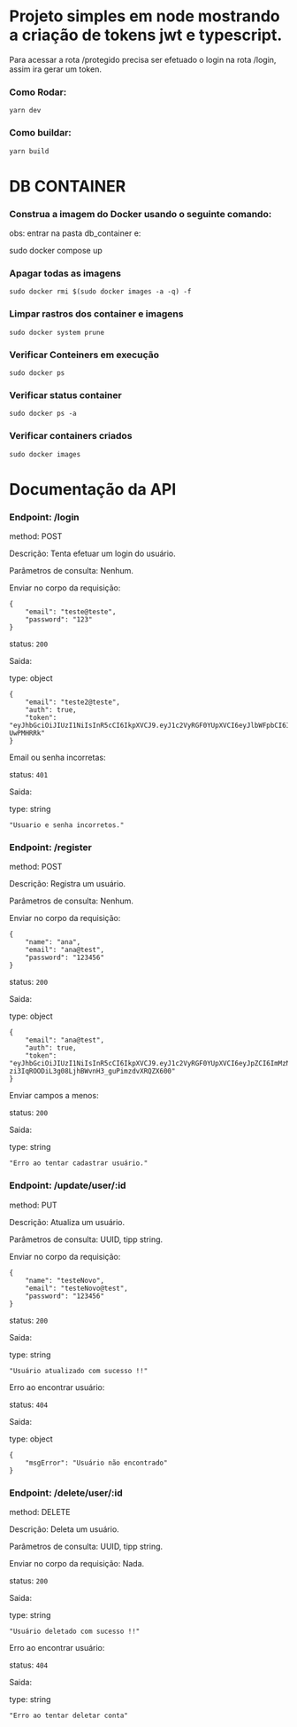 # Projeto simples em node mostrando a criação de tokens jwt e typescript.

Para acessar a rota /protegido precisa ser efetuado o login na rota /login, assim ira gerar um token.

### Como Rodar:

    yarn dev

### Como buildar:

    yarn build


# DB CONTAINER

### Construa a imagem do Docker usando o seguinte comando:

obs: entrar na pasta db_container e:

   sudo docker compose up

### Apagar todas as imagens

    sudo docker rmi $(sudo docker images -a -q) -f

### Limpar rastros dos container e imagens

    sudo docker system prune

### Verificar Conteiners em execução

    sudo docker ps

### Verificar status container

    sudo docker ps -a


### Verificar containers criados

    sudo docker images


# Documentação da API

###  Endpoint: /login

method: POST

Descrição: Tenta efetuar um login do usuário.

Parâmetros de consulta: Nenhum.

Enviar no corpo da requisição:
```
{
	"email": "teste@teste",
	"password": "123"
}
```

status: `200`

Saida:

type: object

```
{
	"email": "teste2@teste",
	"auth": true,
	"token": "eyJhbGciOiJIUzI1NiIsInR5cCI6IkpXVCJ9.eyJ1c2VyRGF0YUpXVCI6eyJlbWFpbCI6InRlc3RlMkB0ZXN0ZSIsInBhc3N3b3JkIjoiJDJiJDEwJEt1ZEpoZTM0VnFQcU5mT0JucTRxR09QNHBOVWhoWm1oY3YxRXhaZzJoSS4yZzZkSU5lYVVTIn0sImlhdCI6MTY4MDk5NTgxMiwiZXhwIjoxNjgwOTk3NjEyfQ.tpWBzbNbtKUeuk9o0seqfOIz3swG1_xW8m-UwPMHRRk"
}
```


Email ou senha incorretas:

status: `401`

Saida:

type: string
```
"Usuario e senha incorretos."
```

###  Endpoint: /register

method: POST

Descrição: Registra um usuário.

Parâmetros de consulta: Nenhum.

Enviar no corpo da requisição:
```
{
	"name": "ana",
	"email": "ana@test",
	"password": "123456"
}
```

status: `200`

Saida:

type: object

```
{
	"email": "ana@test",
	"auth": true,
	"token": "eyJhbGciOiJIUzI1NiIsInR5cCI6IkpXVCJ9.eyJ1c2VyRGF0YUpXVCI6eyJpZCI6ImMzNWRkOGQ1LTMwZDQtNGI0NS04ODQ2LTQwODM4MWFiNmVmNCIsIm5hbWUiOiJhbmEiLCJlbWFpbCI6ImFuYUB0ZXN0In0sImlhdCI6MTY4MDk5ODk0NCwiZXhwIjoxNjgxMDAwNzQ0fQ.t-zi3IqROODiL3g08LjhBWvnH3_guPimzdvXRQZX600"
}
```


Enviar campos a menos:

status: `200`

Saida:

type: string
```
"Erro ao tentar cadastrar usuário."
```

###  Endpoint: /update/user/:id

method: PUT

Descrição: Atualiza um usuário.

Parâmetros de consulta: UUID, tipp string.

Enviar no corpo da requisição:
```
{
	"name": "testeNovo",
	"email": "testeNovo@test",
	"password": "123456"
}
```

status: `200`

Saida:

type: string

```
"Usuário atualizado com sucesso !!"
```


Erro ao encontrar usuário:

status: `404`

Saida:

type: object
```
{
	"msgError": "Usuário não encontrado"
}
```

###  Endpoint: /delete/user/:id

method: DELETE

Descrição: Deleta um usuário.

Parâmetros de consulta: UUID, tipp string.

Enviar no corpo da requisição: Nada.

status: `200`

Saida:

type: string

```
"Usuário deletado com sucesso !!"
```


Erro ao encontrar usuário:

status: `404`

Saida:

type: string
```
"Erro ao tentar deletar conta"
```
